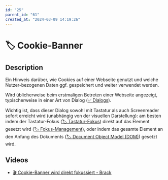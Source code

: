 ```yaml
---
id: "25"
parent_id: "61"
created_at: "2024-03-09 14:19:26"
---
```


# 🏷️ Cookie-Banner

## Description

Ein Hinweis darüber, wie Cookies auf einer Webseite genutzt und welche Nutzer-bezogenen Daten ggf. gespeichert und weiter verwendet werden.

Wird üblicherweise beim erstmaligen Betreten einer Webseite angezeigt, typischerweise in einer Art von Dialog ([✅ Dialogs](/en/wcag/4.1.2a-advanced-controls-widgets/dialogs)).

Wichtig ist, dass dieser Dialog sowohl mit Tastatur als auch Screenreader sofort erreicht wird (unabhängig von der visuellen Darstellung): am besten indem der Tastatur-Fokus ([🏷️ Tastatur-Fokus](/en/tags/tastatur-fokus)) direkt auf das Element gesetzt wird ([🏷️ Fokus-Management](/en/tags/fokus-management)), oder indem das gesamte Element an den Anfang des Dokuments ([🏷️ Document Object Model (DOM)](/en/tags/document-object-model-dom)) gesetzt wird.

## Videos

- [🎬 Cookie-Banner wird direkt fokussiert - Brack](/en/videos/cookie-banner-wird-direkt-fokussiert-brack)